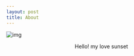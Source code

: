 ```yaml
---
layout: post
title: About
---
```


![img](https://avatars.githubusercontent.com/u/77263106?v=4)
<center>
Hello! my love sunset  
</center>
